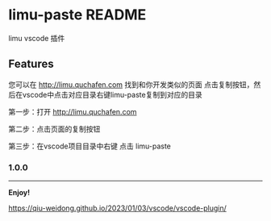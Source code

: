 # limu-paste README

limu vscode 插件

## Features

您可以在 http://limu.quchafen.com 找到和你开发类似的页面 点击复制按钮，然后在vscode中点击对应目录右键limu-paste复制到对应的目录

第一步：打开 http://limu.quchafen.com 

第二步：点击页面的复制按钮

第三步：在vscode项目目录中右键 点击 limu-paste


### 1.0.0



---



**Enjoy!**


https://qiu-weidong.github.io/2023/01/03/vscode/vscode-plugin/
